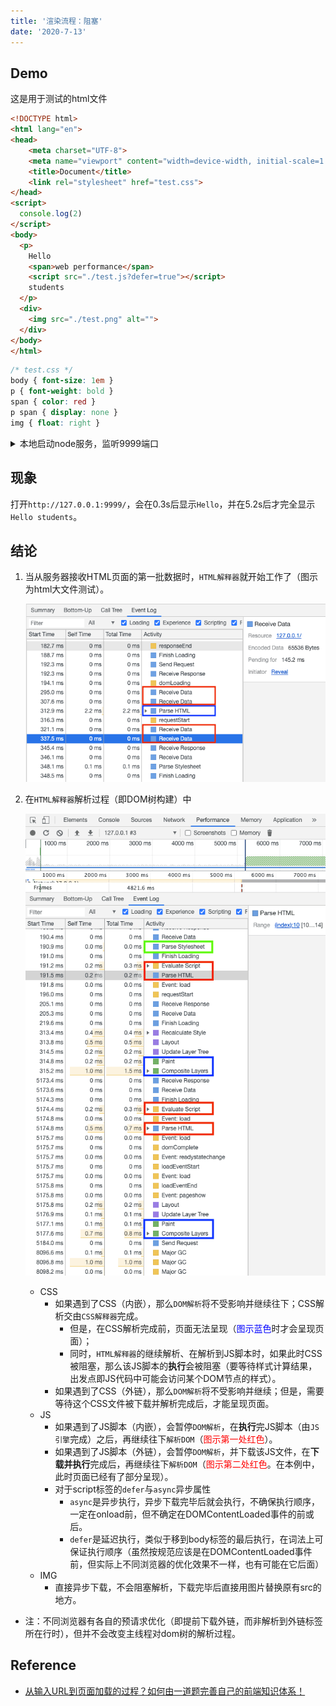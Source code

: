 ```yaml
---
title: '渲染流程：阻塞'
date: '2020-7-13'
---
```


## Demo

这是用于测试的html文件

```html
<!DOCTYPE html>
<html lang="en">
<head>
    <meta charset="UTF-8">
    <meta name="viewport" content="width=device-width, initial-scale=1.0">
    <title>Document</title>
    <link rel="stylesheet" href="test.css">
</head>
<script>
  console.log(2)
</script>
<body>
  <p>
    Hello
    <span>web performance</span>
    <script src="./test.js?defer=true"></script>
    students
  </p>
  <div>
    <img src="./test.png" alt="">
  </div>
</body>
</html>
```

```css
/* test.css */
body { font-size: 1em }
p { font-weight: bold }
span { color: red }
p span { display: none }
img { float: right }
```

<details>
<summary>本地启动node服务，监听9999端口</summary>

```js
var http = require('http');
var URL = require('url');
var fs = require('fs');

var server = http.createServer(function (req, res) {
  if (req.method != 'GET') {
    return res.end('send me a get request\n');
  } else {
    var url = URL.parse(req.url, true);
    var params = url.query;
    console.log(url);
    if (url.pathname === '/index.html' || url.pathname === '/') {
      res.writeHead(200, {'Content-Type': 'text/html'});
      fs.createReadStream('index.html').pipe(res);
    } else if (url.pathname === '/test.css') {
      res.writeHead(200, {'Content-Type': 'text/css'});
      if (params.defer) {
        setTimeout(function(){fs.createReadStream('test.css').pipe(res)}, 5000);
      } else {
        fs.createReadStream('test.css').pipe(res);
      }
    } else if (url.pathname === '/test.js') {
      res.writeHead(200, {'Content-Type': 'application/javascript'});
      if (params.defer) {
        setTimeout(function(){fs.createReadStream('test.js').pipe(res)}, 5000);
      } else {
        fs.createReadStream('test.js').pipe(res);
      }
    } else if (url.pathname === '/test.png') {
      res.writeHead(200, {'Content-Type': 'image/png'});
      fs.createReadStream('test.png').pipe(res);
    }
  }
});
server.listen(9999);
console.log('sever start');
```

</details>

## 现象

打开`http://127.0.0.1:9999/`，会在0.3s后显示`Hello`，并在5.2s后才完全显示`Hello students`。

## 结论

1. 当从服务器接收HTML页面的第一批数据时，`HTML解释器`就开始工作了（图示为html大文件测试）。

    ![browser-event-log-html大文件测试](../../../.imgs/browser-event-log-big-html.png)

2. 在`HTML解释器`解析过程（即DOM树构建）中

    ![browser-event-log-dom-parse](../../../.imgs/browser-event-log-dom-parse.png)

    - CSS
      - 如果遇到了CSS（内嵌），那么`DOM解析`将不受影响并继续往下；CSS解析交由`CSS解释器`完成。
          - 但是，在CSS解析完成前，页面无法呈现（<font color="blue">图示蓝色</font>时才会呈现页面）；
          - 同时，`HTML解释器`的继续解析、在解析到JS脚本时，如果此时CSS被阻塞，那么该JS脚本的**执行**会被阻塞（要等待样式计算结果，出发点即JS代码中可能会访问某个DOM节点的样式）。
      - 如果遇到了CSS（外链），那么`DOM解析`将不受影响并继续；但是，需要等待这个CSS文件被下载并解析完成后，才能呈现页面。
    - JS
      - 如果遇到了JS脚本（内嵌），会暂停`DOM解析`，在**执行**完JS脚本（由`JS引擎`完成）之后，再继续往下`解析DOM`（<font color="red">图示第一处红色</font>）。
      - 如果遇到了JS脚本（外链），会暂停`DOM解析`，并下载该JS文件，在**下载并执行**完成后，再继续往下`解析DOM`（<font color="red">图示第二处红色</font>。在本例中，此时页面已经有了部分呈现）。
      - 对于script标签的`defer`与`async`异步属性
        - `async`是异步执行，异步下载完毕后就会执行，不确保执行顺序，一定在onload前，但不确定在DOMContentLoaded事件的前或后。
        - `defer`是延迟执行，类似于移到body标签的最后执行，在词法上可保证执行顺序（虽然按规范应该是在DOMContentLoaded事件前，但实际上不同浏览器的优化效果不一样，也有可能在它后面）
    - IMG
      - 直接异步下载，不会阻塞解析，下载完毕后直接用图片替换原有src的地方。

- 注：不同浏览器有各自的预请求优化（即提前下载外链，而非解析到外链标签所在行时），但并不会改变主线程对dom树的解析过程。

## Reference

- [从输入URL到页面加载的过程？如何由一道题完善自己的前端知识体系！](https://juejin.im/post/5aa5cb846fb9a028e25d2fb1)